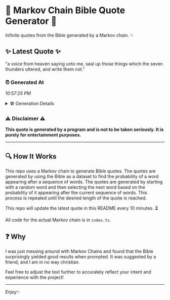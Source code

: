 # 📖 Markov Chain Bible Quote Generator 📖

Infinite quotes from the Bible generated by a Markov chain. ✨

## ✨ Latest Quote ✨
"a voice from heaven saying unto me, seal up those things which the seven thunders uttered, and write them not."

### ⏰ Generated At
*10:57:25 PM*

<details>
    <summary>🛠️ Generation Details</summary>
    <p>
        <strong>🌱 Seed:</strong> a<br>
        <strong>🔄 Iterations:</strong> 19<br>
        <strong>📜 Context History:</strong><br>[ a ]: voice<br>[ a, voice ]: from<br>[ a, voice, from ]: heaven<br>[ a, voice, from, heaven ]: saying<br>[ a, voice, from, heaven, saying ]: unto<br>[ a, voice, from, heaven, saying, unto ]: me,<br>[ voice, from, heaven, saying, unto, me, ]: seal<br>[ from, heaven, saying, unto, me,, seal ]: up<br>[ heaven, saying, unto, me,, seal, up ]: those<br>[ saying, unto, me,, seal, up, those ]: things<br>[ unto, me,, seal, up, those, things ]: which<br>[ me,, seal, up, those, things, which ]: the<br>[ seal, up, those, things, which, the ]: seven<br>[ up, those, things, which, the, seven ]: thunders<br>[ those, things, which, the, seven, thunders ]: uttered,<br>[ things, which, the, seven, thunders, uttered, ]: and<br>[ which, the, seven, thunders, uttered,, and ]: write<br>[ the, seven, thunders, uttered,, and, write ]: them<br>[ seven, thunders, uttered,, and, write, them ]: not.<br>
    </p>
</details>

### ⚠️ Disclaimer ⚠️
**This quote is generated by a program and is not to be taken seriously. It is purely for entertainment purposes.**

---

## 🔍 How It Works

This repo uses a Markov chain to generate Bible quotes. The quotes are generated by using the Bible as a dataset to find the probability of a word appearing after a sequence of words. The quotes are generated by starting with a random word and then selecting the next word based on the probability of it appearing after the current sequence of words. This process is repeated until the desired length of the quote is reached.

This repo will update the latest quote in this README every 10 minutes. ⏳

All code for the actual Markov chain is in `index.ts`.

## ❓ Why

I was just messing around with Markov Chains and found that the Bible surprisingly yielded good results when prompted. 
It was suggested by a friend, and I am in no way christian.

Feel free to adjust the text further to accurately reflect your intent and experience with the project!

---

*Enjoy*✨
